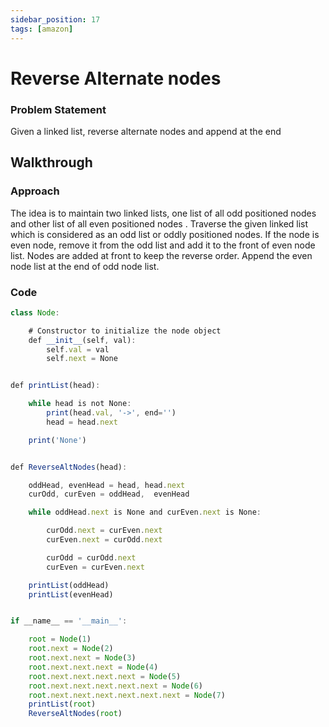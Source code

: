 ```yaml
---
sidebar_position: 17
tags: [amazon]
---
```


# Reverse Alternate nodes

### Problem Statement

Given a linked list, reverse alternate nodes and append at the end

## Walkthrough

### Approach

The idea is to maintain two linked lists, one list of all odd positioned nodes and
other list of all even positioned nodes .
Traverse the given linked list which is considered as an odd list or oddly positioned nodes.
If the node is even node, remove it from the odd list and add it to the front of even node list.
Nodes are added at front to keep the reverse order.
Append the even node list at the end of odd node list.

### Code

```jsx title="Python Code"
class Node:

    # Constructor to initialize the node object
    def __init__(self, val):
        self.val = val
        self.next = None


def printList(head):

    while head is not None:
        print(head.val, '->', end='')
        head = head.next

    print('None')


def ReverseAltNodes(head):

    oddHead, evenHead = head, head.next
    curOdd, curEven = oddHead,  evenHead

    while oddHead.next is None and curEven.next is None:

        curOdd.next = curEven.next
        curEven.next = curOdd.next

        curOdd = curOdd.next
        curEven = curEven.next

    printList(oddHead)
    printList(evenHead)


if __name__ == '__main__':

    root = Node(1)
    root.next = Node(2)
    root.next.next = Node(3)
    root.next.next.next = Node(4)
    root.next.next.next.next = Node(5)
    root.next.next.next.next.next = Node(6)
    root.next.next.next.next.next.next = Node(7)
    printList(root)
    ReverseAltNodes(root)

```
